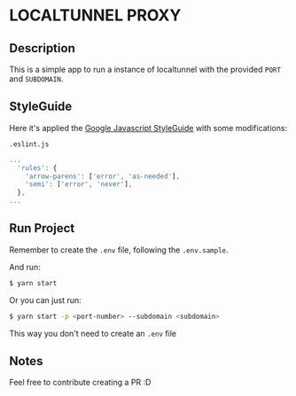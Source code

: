 # LOCALTUNNEL PROXY

## Description

This is a simple app to run a instance of localtunnel with the provided `PORT` and
`SUBDOMAIN`.

## StyleGuide

Here it's applied the [Google Javascript StyleGuide](https://google.github.io/styleguide/jsguide.html)
with some modifications:

`.eslint.js`
```js
...
  'rules': {
    'arrow-parens': ['error', 'as-needed'],
    'semi': ['error', 'never'],
  },
...
```

## Run Project

Remember to create the `.env` file, following the `.env.sample`.

And run:
```bash
$ yarn start
```

Or you can just run:
```bash
$ yarn start -p <port-number> --subdomain <subdomain>
```
This way you don't need to create an `.env` file

## Notes

Feel free to contribute creating a PR :D
